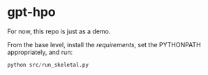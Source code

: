# gpt-hpo

For now, this repo is just as a demo.

From the base level, install the *requirements*, set the PYTHONPATH appropriately, and run:
```python
python src/run_skeletal.py
```
